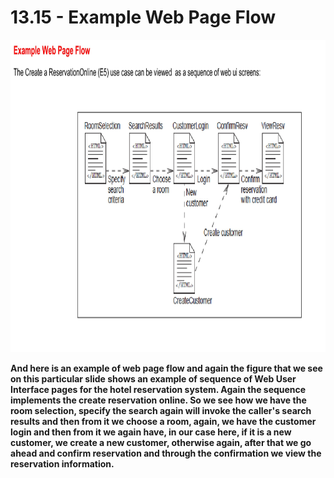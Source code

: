 # 13.15 - Example Web Page Flow

<img src="/images/13_15_01.jpg" width="800" height="500">

**And here is an example of web page flow and again the figure that we see on this particular slide shows an example of sequence of Web User Interface pages for the hotel reservation system. Again the sequence implements the create reservation online. So we see how we have the room selection, specify the search again will invoke the caller's search results and then from it we choose a room, again, we have the customer login and then from it we again have, in our case here, if it is a new customer, we create a new customer, otherwise again, after that we go ahead and confirm reservation and through the confirmation we view the reservation information.**